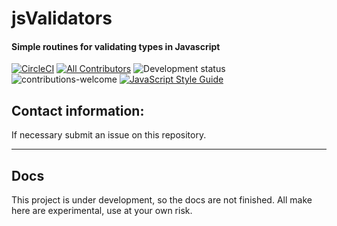 # jsValidators

#### Simple routines for validating types in Javascript 

[![CircleCI](https://circleci.com/gh/circleci/circleci-docs.svg?style=shield)](https://circleci.com/gh/allanalves23/jsvalidators)
[![All Contributors](https://img.shields.io/badge/all_contributors-1-blue.svg?style=flat-square)](#contributors)
![Development status](http://img.shields.io/badge/status-under%20development-yellow)
![contributions-welcome](https://img.shields.io/badge/contributions-welcome-brightgreen)
[![JavaScript Style Guide](https://cdn.rawgit.com/standard/standard/master/badge.svg)](https://github.com/standard/standard)

## Contact information:

If necessary submit an issue on this repository.

___

## Docs

This project is under development, so the docs are not finished.
All make here are experimental, use at your own risk.